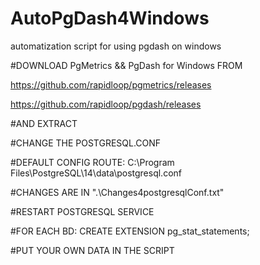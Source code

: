 # AutoPgDash4Windows
automatization script for using pgdash on windows

#DOWNLOAD PgMetrics && PgDash for Windows FROM

https://github.com/rapidloop/pgmetrics/releases

https://github.com/rapidloop/pgdash/releases

#AND EXTRACT

#CHANGE THE POSTGRESQL.CONF

#DEFAULT CONFIG ROUTE: C:\Program Files\PostgreSQL\14\data\postgresql.conf

#CHANGES ARE IN ".\Changes4postgresqlConf.txt"

#RESTART POSTGRESQL SERVICE

#FOR EACH BD: CREATE EXTENSION pg_stat_statements;

#PUT YOUR OWN DATA IN THE SCRIPT
